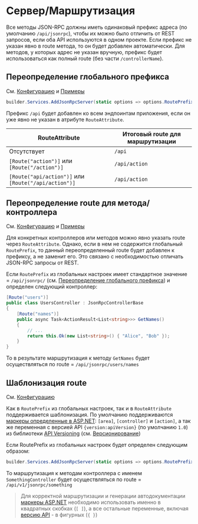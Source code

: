 # Сервер/Маршрутизация

Все методы JSON-RPC должны иметь одинаковый префикс адреса (по умолчанию `/api/jsonrpc`), чтобы их можно было отличить от REST запросов, если оба API используются в одном проекте. Если префикс не указан явно в route метода, то он будет добавлен автоматически. Для методов, у которых адрес не указан вручную, префикс будет использоваться как полный route (без части `/controllerName`).

## Переопределение глобального префикса

См. [Конфигурацию](configuration#RoutePrefix) и [Примеры](examples#Маршрутизация)

```cs
builder.Services.AddJsonRpcServer(static options => options.RoutePrefix = "/api");
```

Префикс `/api` будет добавлен ко всем эндпоинтам приложения, если он уже явно не указан в атрибуте `RouteAttribute`.

| RouteAttribute | Итоговый route для маршрутизации |
| - | - |
| Отсутствует | `/api` |
| `[Route("action")]` или `[Route("/action")]` | `/api/action` |
| `[Route("api/action")]` или `[Route("/api/action")]` | `/api/action` |

## Переопределение route для метода/контроллера

См. [Конфигурацию](configuration#RoutePrefix) и [Примеры](examples#Маршрутизация)

Для конкретных контроллеров или методов можно явно указать route через `RouteAttribute`. Однако, если в нем не содержится глобальный `RoutePrefix`, то данный переопределенный route будет добавлен к префиксу, а не заменит его. Это связано с необходимостью отличать JSON-RPC запросы от REST.

Если `RoutePrefix` из глобальных настроек имеет стандартное значение = `/api/jsonrpc/` (см. [Переопределение глобального префикса](#Переопределение-глобального-префикса)) и определен следующий контроллер:
```cs
[Route("users")]
public class UsersController : JsonRpcControllerBase
{
    [Route("names")]
    public async Task<ActionResult<List<string>>> GetNames()
    {
        // ...
        return this.Ok(new List<string>() { "Alice", "Bob" });
    }
}
```
То в результате маршрутизация к методу `GetNames` будет осуществляться по route = `/api/jsonrpc/users/names`

## Шаблонизация route

См. [Конфигурацию](configuration#RoutePrefix)

Как в `RoutePrefix` из глобальных настроек, так и в `RouteAttribute` поддерживается шаблонизация. По умолчанию поддерживаются [маркеры определенные в ASP.NET](https://learn.microsoft.com/ru-ru/aspnet/core/mvc/controllers/routing?view=aspnetcore-6.0#token-replacement-in-route-templates-controller-action-area): `[area]`, `[controller]` и `[action]`, а так же переменная с версией API `{version:apiVersion}` (по умолчанию `1.0`) из библиотеки [API Versioning](https://github.com/dotnet/aspnet-api-versioning) (см. [Версионирование](versioning))

Если RoutePrefix из глобальных настроек будет определен следующим образом:
```cs
builder.Services.AddJsonRpcServer(static options => options.RoutePrefix = "/api/v{version:apiVersion}/jsonrpc/[controller]");
```
То маршрутизация к методам контроллера с именем `SomethingController` будет осуществляться по route = `/api/v1/jsonrpc/something`

> Для корректной маршрутизации и генерации автодокументации [маркеры ASP.NET](https://learn.microsoft.com/ru-ru/aspnet/core/mvc/controllers/routing?view=aspnetcore-6.0#token-replacement-in-route-templates-controller-action-area) необходимо использовать именно в квадратных скобках (`[ ]`), а все остальные переменные, включая [версию API](https://github.com/dotnet/aspnet-api-versioning) - в фигурных (`{ }`)